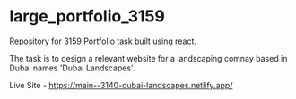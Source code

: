 # large_portfolio_3159
Repository for 3159 Portfolio task built using react. 

The task is to design a relevant website for a landscaping comnay based in Dubai names 'Dubai Landscapes'.

Live Site - https://main--3140-dubai-landscapes.netlify.app/
